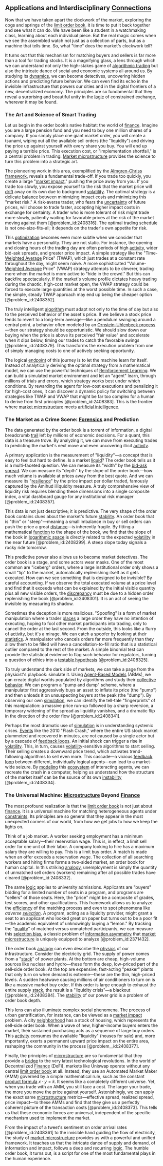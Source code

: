 ## Applications and Interdisciplinary [Connections](@article_id:193345)

Now that we have taken apart the clockwork of the market, exploring the cogs and springs of the [limit order book](@article_id:142445), it is time to put it back together and see what it can do. We have been like a student in a watchmaking class, learning about each individual piece. But the real magic comes when we see the assembled watch not just as a collection of parts, but as a machine that tells time. So, what "time" does the market's clockwork tell?

It turns out that this mechanism for matching buyers and sellers is far more than a tool for trading stocks. It is a magnifying glass, a lens through which we can understand not only the high-stakes game of [algorithmic trading](@article_id:146078) but also the intricate dance of social and economic systems all around us. By studying its [dynamics](@article_id:163910), we can become detectives, uncovering hidden actions and predicting future behavior. We can even find its echo in the invisible infrastructure that powers our cities and in the digital frontiers of a new, decentralized economy. The principles are so fundamental that they reveal a surprising and beautiful unity in the [logic](@article_id:266330) of constrained exchange, wherever it may be found.

### The Art and Science of Smart Trading

Let us begin in the order book’s native habitat: the world of [finance](@article_id:144433). Imagine you are a large pension fund and you need to buy one million shares of a company. If you simply place one giant market order, you will create a tsunami, wiping out all the available sell orders (the "liquidity") and driving the price up against yourself with every share you buy. You will end up paying a terrible price. This execution cost, or "implementation shortfall," is a central problem in trading. [Market microstructure](@article_id:136215) provides the science to turn this problem into a strategic art.

The pioneering work in this area, exemplified by the [Almgren-Chriss framework](@article_id:136874), reveals a fundamental trade-off. If you trade too quickly, you create a large "[market impact](@article_id:137017)," pushing the price away from you. If you trade too slowly, you expose yourself to the risk that the market price will [drift](@article_id:268312) away on its own due to background [volatility](@article_id:266358). The optimal strategy is a delicate [balance](@article_id:169031) between minimizing impact costs and minimizing this "market risk." A risk-averse trader, who fears the [uncertainty](@article_id:275351) of future prices, will choose to trade faster, accepting higher impact costs in exchange for certainty. A trader who is more tolerant of risk might trade more slowly, patiently waiting for favorable prices at the risk of the market moving against them [@problem_id:2408316]. The optimal trading schedule is not one-size-fits-all; it depends on the trader's own appetite for risk.

This [optimization](@article_id:139309) becomes even more subtle when we consider that markets have a personality. They are not static. For instance, the opening and closing hours of the trading day are often periods of high [activity](@article_id:149888), wider bid-ask spreads, and greater price impact. A simple strategy like the "Time-[Weighted Average](@article_id:143343) Price" (TWAP), which just trades at a constant rate throughout the day, might seem naive. A more sophisticated "Volume-[Weighted Average](@article_id:143343) Price" (VWAP) strategy attempts to be cleverer, trading more when the market is more active to "hide in the crowd." But this can backfire spectacularly. If the market's volume profile dictates heavy trading during the chaotic, high-cost market open, the VWAP strategy could be forced to execute large quantities at the worst possible time. In such a case, the simple, steady TWAP approach may end up being the cheaper option [@problem_id:2408352].

The truly intelligent [algorithm](@article_id:267625) must adapt not only to the time of day but also to the perceived behavior of the asset's price. If we believe a stock price tends to revert to a long-term average—like a pendulum swinging around a central point, a behavior often modeled by an [Ornstein-Uhlenbeck process](@article_id:139553)—then our strategy should be opportunistic. We should slow down our buying when the price is above its perceived "fair value" and accelerate when it dips below, timing our trades to catch the favorable swings [@problem_id:2408379]. This transforms the execution problem from one of simply managing costs to one of actively seeking opportunity.

The logical [endpoint](@article_id:195620) of this journey is to let the machine learn for itself. Instead of analytically deriving the optimal strategy from a mathematical model, we can use the powerful techniques of [Reinforcement Learning](@article_id:140650). We can build a simulated market environment and let an "agent" learn, through millions of trials and errors, which strategy works best under which conditions. By rewarding the agent for low-cost executions and penalizing it for high-cost ones, it can discover a dynamic policy for switching between strategies like TWAP and VWAP that might be far too complex for a human to derive from first principles [@problem_id:2408383]. This is the frontier where [market microstructure](@article_id:136215) meets [artificial intelligence](@article_id:267458).

### The Market as a Crime Scene: [Forensics](@article_id:170007) and Prediction

The data generated by the order book is a torrent of information, a digital breadcrumb [trail](@article_id:184306) left by millions of economic decisions. For a quant, this data is a treasure trove. By analyzing it, we can move from executing trades to predicting the market's next move and even uncovering illicit [activity](@article_id:149888).

A primary application is the measurement of "liquidity"—a concept that is easy to feel but hard to define. Is a market [liquid](@article_id:158884)? The order book tells us it is a multi-faceted question. We can measure its "width" by the [bid-ask spread](@article_id:139974). We can measure its "depth" by the slope of the order book—how much volume is available at prices away from the best quote. And we can measure its "[resilience](@article_id:194821)" by the price impact per dollar traded, famously captured by the Amihud illiquidity measure. A truly comprehensive view of liquidity risk requires blending these dimensions into a single composite index, a vital dashboard gauge for any institutional risk manager [@problem_id:2408357].

This data is not just descriptive; it is predictive. The very shape of the order book contains clues about the market's future [stability](@article_id:142499). An order book that is "thin" or "steep"—meaning a small imbalance in buy or sell orders can push the price a great [distance](@article_id:168164)—is inherently fragile. By fitting a mathematical [function](@article_id:141001) to the shape of the book, we find that the slope of the book in [logarithmic space](@article_id:269764) is directly related to the expected [volatility](@article_id:266358) in the near future [@problem_id:2408299]. A steep slope today signals a rocky ride tomorrow.

This predictive power also allows us to become market detectives. The order book is a stage, and some actors wear masks. One of the most common are "iceberg" orders, where a large institutional order only shows a small "tip" to the market, automatically replenishing itself as it gets executed. How can we see something that is designed to be invisible? By careful accounting. If we observe the total executed volume at a price level and find that it exceeds what can be explained by the initial visible quantity plus all new visible orders, the [discrepancy](@article_id:261817) must be due to a hidden order replenishing the book [@problem_id:2408301]. It is an act of seeing the invisible by measuring its shadow.

Sometimes the deception is more malicious. "Spoofing" is a form of market manipulation where a trader [places](@article_id:187379) a large order they have no intention of executing, hoping to fool other market participants into trading, only to cancel the order at the last second. From the outside, this looks like a flurry of [activity](@article_id:149888), but it's a mirage. We can catch a spoofer by looking at their [statistics](@article_id:260282). A manipulator who cancels orders far more frequently than they allow them to be filled will have a cancellation-to-fill ratio that is a statistical outlier compared to the rest of the market. A simple binomial test can provide the statistical evidence to flag such behavior for regulators, turning a question of ethics into a [testable hypothesis](@article_id:193229) [@problem_id:2408325].

To truly understand the dark side of markets, we can take a page from the physicist's playbook: simulate it. Using [Agent-Based Models](@article_id:183637) (ABMs), we can create digital worlds populated by algorithms and study their [collective behavior](@article_id:146002). We can program a "pump and dump" scheme, where a manipulator first aggressively buys an asset to inflate its price (the "pump") and then unloads it on unsuspecting buyers at the peak (the "dump"). By observing our own [simulation](@article_id:140361), we can identify the tell-tale "fingerprints" of this manipulation: a massive price run-up followed by a sharp reversion, a temporary widening of the spread as liquidity vanishes, and a dramatic flip in the direction of the order flow [@problem_id:2408341].

Perhaps the most dramatic use of [simulation](@article_id:140361) is in understanding systemic crises. [Events](@article_id:175929) like the 2010 "Flash Crash," where the entire US stock market plummeted and recovered in minutes, are not caused by a single actor but by a cascade of [feedback loops](@article_id:264790). An initial shock can trigger a rise in [volatility](@article_id:266358). This, in turn, causes [volatility](@article_id:266358)-sensitive algorithms to start selling. Their selling creates a downward price trend, which activates trend-following algorithms to sell even more. This cascade—a vicious [feedback loop](@article_id:273042) between different, individually logical agents—can lead to a market-wide seizure. By [modeling](@article_id:268079) this [ecosystem](@article_id:135973) of interacting agents, we can recreate the crash in a computer, helping us understand how the structure of the market itself can be the source of its own [instability](@article_id:175857) [@problem_id:2408334].

### The Universal Machine: [Microstructure](@article_id:148107) Beyond [Finance](@article_id:144433)

The most profound realization is that the [limit order book](@article_id:142445) is not just about [finance](@article_id:144433). It is a universal machine for matching heterogeneous agents under [constraints](@article_id:149214). Its principles are so general that they appear in the most unexpected corners of our world, from how we get jobs to how we keep the lights on.

Think of a job market. A worker seeking employment has a minimum acceptable salary—their reservation wage. This is, in effect, a limit sell order for one unit of their labor. A company looking to hire has a maximum salary they are willing to pay. This is a limit buy order. A match is made when an offer exceeds a reservation wage. The collection of all searching workers and hiring firms forms a two-sided market, an order book for human capital. In this striking [analogy](@article_id:149240), unemployment is simply the quantity of unmatched sell orders (workers) remaining after all possible trades have cleared [@problem_id:2408332].

The same [logic](@article_id:266330) applies to university admissions. Applicants are "buyers" bidding for a limited number of seats in a program, and programs are "sellers" of those seats. Here, the "price" might be a composite of grades, test scores, and other qualifications. This framework allows us to analyze the [efficiency](@article_id:165255) of the matching process and even to spot phenomena like *adverse [selection](@article_id:198487)*. A program, acting as a liquidity provider, might grant a seat to an applicant who looked great on paper but turns out to be a poor fit—the academic equivalent of unknowingly buying a "lemon." By tracking the "[quality](@article_id:138232)" of matched versus unmatched participants, we can measure this [selection bias](@article_id:171625), a classic problem of [information asymmetry](@article_id:141601) that [market microstructure](@article_id:136215) is uniquely equipped to analyze [@problem_id:2371432].

The order book [analogy](@article_id:149240) can even describe the [physics](@article_id:144980) of our infrastructure. Consider the electricity grid. The supply of power comes from a "[stack](@article_id:273308)" of power plants. At the bottom are cheap, high-volume sources like nuclear and hydro—these form the deep, low-priced part of the sell-side order book. At the top are expensive, fast-acting "peaker" plants that only turn on when demand is extreme—these are the thin, high-priced levels. A sudden heatwave causing millions of air conditioners to turn on is like a massive market buy order. If this order is large enough to exhaust the entire supply [stack](@article_id:273308), the result is a "liquidity crisis"—a blackout [@problem_id:2408384]. The [stability](@article_id:142499) of our power grid is a problem of order book depth.

This lens can also illuminate complex social phenomena. The process of urban gentrification, for instance, can be viewed as a [market impact](@article_id:137017) problem. A city [neighborhood](@article_id:143281) has a stock of housing, which represents the sell-side order book. When a wave of new, higher-income buyers enters the market, their sustained purchasing acts as a sequence of large buy orders. This [activity](@article_id:149888) consumes the available "liquidity" (houses for sale) and, more importantly, exerts a permanent upward price impact on the entire area, reshaping the community in the process [@problem__id:2408377].

Finally, the principles of [microstructure](@article_id:148107) are so fundamental that they provide a [bridge](@article_id:264840) to the very latest technological revolutions. In the world of Decentralized [Finance](@article_id:144433) (DeFi), markets like Uniswap operate without any central [limit order book](@article_id:142445) at all. Instead, they use an Automated Market Maker (AMM) governed by a simple mathematical rule, such as the constant [product formula](@article_id:136582) $x \cdot y = k$. It seems like a completely different universe. Yet, when you trade with an AMM, you still face a cost. The larger your trade, the more you move the price against yourself. Astonishingly, we can apply the exact same [microstructure](@article_id:148107) metrics—effective spread, realized spread, price impact—to these AMMs and find that they give us a perfectly coherent picture of the transaction costs [@problem_id:2408373]. This tells us that these economic forces are universal, independent of the specific mechanism used to implement the market.

From the impact of a tweet's sentiment on order arrival rates [@problem_id:2408361] to the invisible hand guiding the flow of electricity, the study of [market microstructure](@article_id:136215) provides us with a powerful and unified framework. It teaches us that the intricate dance of supply and demand, of information and impact, follows a deep and recurring [logic](@article_id:266330). The humble order book, it turns out, is a script for one of the most fundamental plays in the human experience.
